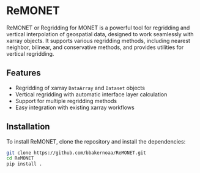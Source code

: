 # ReMONET

ReMONET or Regridding for MONET is a powerful tool for regridding and vertical interpolation of geospatial data, designed to work seamlessly with xarray objects. It supports various regridding methods, including nearest neighbor, bilinear, and conservative methods, and provides utilities for vertical regridding.

## Features

- Regridding of xarray `DataArray` and `Dataset` objects
- Vertical regridding with automatic interface layer calculation
- Support for multiple regridding methods
- Easy integration with existing xarray workflows

## Installation

To install ReMONET, clone the repository and install the dependencies:

```bash
git clone https://github.com/bbakernoaa/ReMONET.git
cd ReMONET
pip install .
